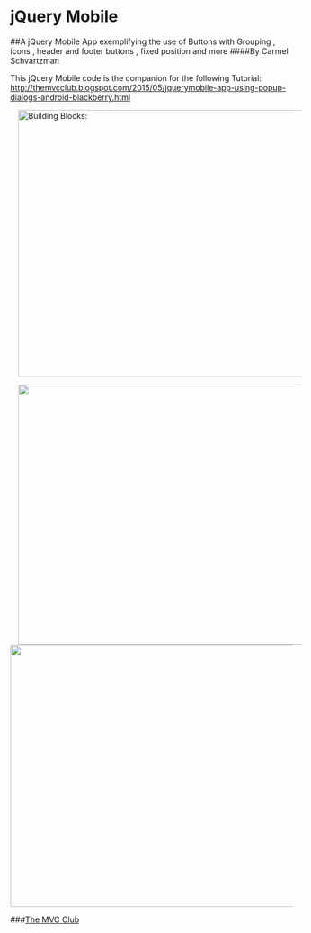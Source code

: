 # jQuery Mobile
##A jQuery Mobile App exemplifying the use of Buttons with Grouping , icons , header and footer buttons , fixed position and more
####By Carmel Schvartzman

This jQuery Mobile code is the companion for the following Tutorial:
 http://themvcclub.blogspot.com/2015/05/jquerymobile-app-using-popup-dialogs-android-blackberry.html

<a href="http://themvcclub.blogspot.com/2015/05/jquerymobile-app-using-popup-dialogs-android-blackberry.html" imageanchor="1" target="_self" style="margin-left: 1em; margin-right: 1em;"><img alt="Building Blocks: " border="0" src="http://carmelwebapi.somee.com/Images/jQueryMobileButtons.png" height="474" width="640" />

 <img border="0" src="http://3.bp.blogspot.com/-Z-Ef-8nYOt4/VUnNhOOLuvI/AAAAAAAAKg4/OUZ2QhfpOvE/s1600/9.png" height="462" width="640" /> 

 <img border="0" src="http://1.bp.blogspot.com/-4ebo1zYeF9o/VUnNeNNvKAI/AAAAAAAAKgo/DLPJ5x8fJfA/s1600/10.png" height="466" width="640" /> 




</a>

###<a href="http://themvcclub.blogspot.com/"   target="_new"  >The MVC Club</a>

